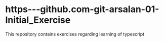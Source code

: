 # https---github.com-git-arsalan-01-Initial_Exercise
This repository contains exercises regarding learning of typescript
